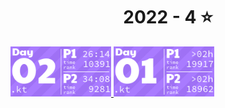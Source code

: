 <!-- AOC TILES BEGIN -->
<h1 align="center">
  2022 - 4 ⭐
</h1>
<a href="2022/02/02.kt">
  <img src="Media/2022/02.png" width="161px">
</a>
<a href="2022/01/01.kt">
  <img src="Media/2022/01.png" width="161px">
</a>
<!-- AOC TILES END -->
